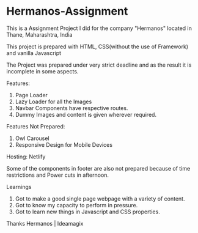 # Hermanos-Assignment
This is a Assignment Project I did for the company "Hermanos" located in Thane, Maharashtra, India

This project is prepared with HTML, CSS(without the use of Framework) and vanilla Javascript

The Project was prepared under very strict deadline and as the result it is incomplete in some aspects.

Features:
1. Page Loader
2. Lazy Loader for all the Images
3. Navbar Components have respective routes.
4. Dummy Images and content is given wherever required.

Features Not Prepared:
  1. Owl Carousel
  2. Responsive Design for Mobile Devices

Hosting: Netlify

Some of the components in footer are also not prepared because of time restrictions and Power cuts in afternoon.

Learnings
1. Got to make a good single page webpage with a variety of content.
2. Got to know my capacity to perform in pressure.
3. Got to learn new things in Javascript and CSS properties.

Thanks Hermanos | Ideamagix
